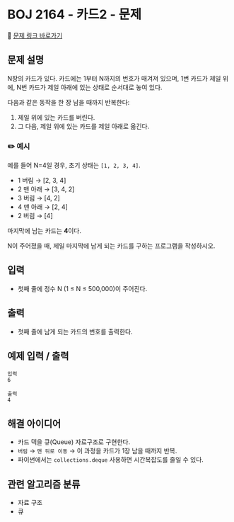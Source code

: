 # BOJ 2164 - 카드2 - 문제

🔗 [문제 링크 바로가기](https://www.acmicpc.net/problem/2164)

## 문제 설명

N장의 카드가 있다. 카드에는 1부터 N까지의 번호가 매겨져 있으며, 1번 카드가 제일 위에, N번 카드가 제일 아래에 있는 상태로 순서대로 놓여 있다.

다음과 같은 동작을 한 장 남을 때까지 반복한다:

1. 제일 위에 있는 카드를 버린다.
2. 그 다음, 제일 위에 있는 카드를 제일 아래로 옮긴다.

### ✏️ 예시

예를 들어 N=4일 경우, 초기 상태는 `[1, 2, 3, 4]`.

- 1 버림 → [2, 3, 4]
- 2 맨 아래 → [3, 4, 2]
- 3 버림 → [4, 2]
- 4 맨 아래 → [2, 4]
- 2 버림 → [4]

마지막에 남는 카드는 **4**이다.

N이 주어졌을 때, 제일 마지막에 남게 되는 카드를 구하는 프로그램을 작성하시오.

## 입력

- 첫째 줄에 정수 N (1 ≤ N ≤ 500,000)이 주어진다.

## 출력

- 첫째 줄에 남게 되는 카드의 번호를 출력한다.

## 예제 입력 / 출력

```
입력
6

출력
4
```

## 해결 아이디어

- 카드 덱을 큐(Queue) 자료구조로 구현한다.
- `버림` → `맨 뒤로 이동` → 이 과정을 카드가 1장 남을 때까지 반복.
- 파이썬에서는 `collections.deque` 사용하면 시간복잡도를 줄일 수 있다.

## 관련 알고리즘 분류

- 자료 구조
- 큐
